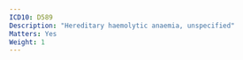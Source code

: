 ```yaml
---
ICD10: D589
Description: "Hereditary haemolytic anaemia, unspecified"
Matters: Yes
Weight: 1
---
```


